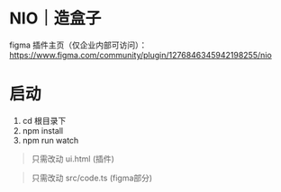 
# NIO｜造盒子

figma 插件主页（仅企业内部可访问）：https://www.figma.com/community/plugin/1276846345942198255/nio


# 启动
1. cd 根目录下
2. npm install
3. npm run watch

> 只需改动 ui.html (插件)

> 只需改动 src/code.ts (figma部分)
